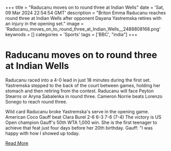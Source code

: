 +++
title = "Raducanu moves on to round three at Indian Wells"
date = 'Sat, 09 Mar 2024 22:54:54 GMT'
description = "Briton Emma Raducanu reaches round three at Indian Wells after opponent Dayana Yastremska retires with an injury in the opening set."
image = 'Raducanu_moves_on_to_round_three_at_Indian_Wells__2488808168.png'
keywrods =  []
categories = 'Sports'
tags = ['BBC', "india"]
+++

# Raducanu moves on to round three at Indian Wells

Raducanu raced into a 4-0 lead in just 18 minutes during the first set.
Yastremska stepped to the back of the court between games, holding her stomach and then retiring from the contest.
Raducanu will face Peyton Stearns or Aryna Sabalenka in round three.
Cameron Norrie beats Lorenzo Sonego to reach round three.

Wild card Raducanu broke Yastremska's serve in the opening game.
American Coco Gauff beat Clara Burel 2-6 6-3 7-6 (7-4) The victory is US Open champion Gauff<bb>'s 50th WTA 1,000 win.
She is the first teenager to achieve that feat just four days before her 20th birthday.
Gauff: "I was happy with how I showed up today.


[Read More](https://www.bbc.co.uk/sport/tennis/68525598)

